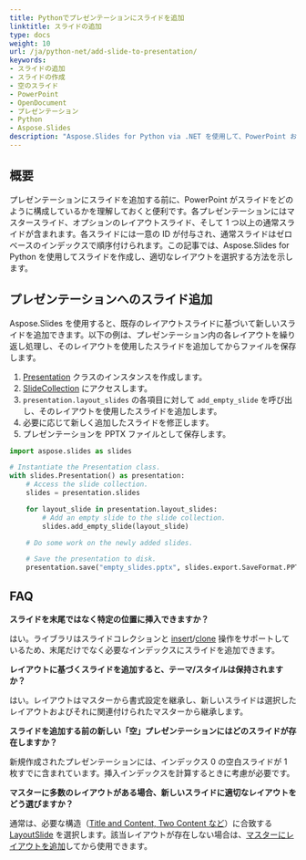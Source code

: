 ```yaml
---
title: Pythonでプレゼンテーションにスライドを追加
linktitle: スライドの追加
type: docs
weight: 10
url: /ja/python-net/add-slide-to-presentation/
keywords:
- スライドの追加
- スライドの作成
- 空のスライド
- PowerPoint
- OpenDocument
- プレゼンテーション
- Python
- Aspose.Slides
description: "Aspose.Slides for Python via .NET を使用して、PowerPoint および OpenDocument のプレゼンテーションにスライドを簡単に追加できます—シームレスで効率的なスライド挿入を数秒で実現します。"
---
```


## **概要**

プレゼンテーションにスライドを追加する前に、PowerPoint がスライドをどのように構成しているかを理解しておくと便利です。各プレゼンテーションにはマスタースライド、オプションのレイアウトスライド、そして 1 つ以上の通常スライドが含まれます。各スライドには一意の ID が付与され、通常スライドはゼロベースのインデックスで順序付けられます。この記事では、Aspose.Slides for Python を使用してスライドを作成し、適切なレイアウトを選択する方法を示します。

## **プレゼンテーションへのスライド追加**

Aspose.Slides を使用すると、既存のレイアウトスライドに基づいて新しいスライドを追加できます。以下の例は、プレゼンテーション内の各レイアウトを繰り返し処理し、そのレイアウトを使用したスライドを追加してからファイルを保存します。

1. [Presentation](https://reference.aspose.com/slides/python-net/aspose.slides/presentation/) クラスのインスタンスを作成します。
2. [SlideCollection](https://reference.aspose.com/slides/python-net/aspose.slides/slidecollection/) にアクセスします。
3. `presentation.layout_slides` の各項目に対して `add_empty_slide` を呼び出し、そのレイアウトを使用したスライドを追加します。
4. 必要に応じて新しく追加したスライドを修正します。
5. プレゼンテーションを PPTX ファイルとして保存します。

```py
import aspose.slides as slides

# Instantiate the Presentation class.
with slides.Presentation() as presentation:
    # Access the slide collection.
    slides = presentation.slides

    for layout_slide in presentation.layout_slides:
        # Add an empty slide to the slide collection.
        slides.add_empty_slide(layout_slide)

    # Do some work on the newly added slides.

    # Save the presentation to disk.
    presentation.save("empty_slides.pptx", slides.export.SaveFormat.PPTX)
```

## **FAQ**

**スライドを末尾ではなく特定の位置に挿入できますか？**

はい。ライブラリはスライドコレクションと [insert](https://reference.aspose.com/slides/python-net/aspose.slides/slidecollection/insert_empty_slide/)/[clone](https://reference.aspose.com/slides/python-net/aspose.slides/slidecollection/insert_clone/) 操作をサポートしているため、末尾だけでなく必要なインデックスにスライドを追加できます。

**レイアウトに基づくスライドを追加すると、テーマ/スタイルは保持されますか？**

はい。レイアウトはマスターから書式設定を継承し、新しいスライドは選択したレイアウトおよびそれに関連付けられたマスターから継承します。

**スライドを追加する前の新しい「空」プレゼンテーションにはどのスライドが存在しますか？**

新規作成されたプレゼンテーションには、インデックス 0 の空白スライドが 1 枚すでに含まれています。挿入インデックスを計算するときに考慮が必要です。

**マスターに多数のレイアウトがある場合、新しいスライドに適切なレイアウトをどう選びますか？**

通常は、必要な構造（[Title and Content, Two Content など](https://reference.aspose.com/slides/python-net/aspose.slides/slidelayouttype/)）に合致する [LayoutSlide](https://reference.aspose.com/slides/python-net/aspose.slides/layoutslide/) を選択します。該当レイアウトが存在しない場合は、[マスターにレイアウトを追加](/slides/ja/python-net/slide-layout/)してから使用できます。